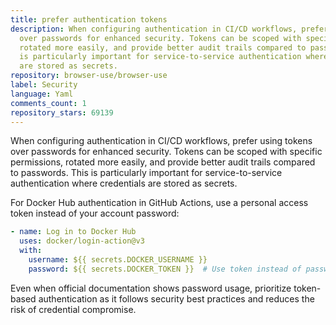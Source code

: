 ```yaml
---
title: prefer authentication tokens
description: When configuring authentication in CI/CD workflows, prefer using tokens
  over passwords for enhanced security. Tokens can be scoped with specific permissions,
  rotated more easily, and provide better audit trails compared to passwords. This
  is particularly important for service-to-service authentication where credentials
  are stored as secrets.
repository: browser-use/browser-use
label: Security
language: Yaml
comments_count: 1
repository_stars: 69139
---
```


When configuring authentication in CI/CD workflows, prefer using tokens over passwords for enhanced security. Tokens can be scoped with specific permissions, rotated more easily, and provide better audit trails compared to passwords. This is particularly important for service-to-service authentication where credentials are stored as secrets.

For Docker Hub authentication in GitHub Actions, use a personal access token instead of your account password:

```yaml
- name: Log in to Docker Hub
  uses: docker/login-action@v3
  with:
    username: ${{ secrets.DOCKER_USERNAME }}
    password: ${{ secrets.DOCKER_TOKEN }}  # Use token instead of password
```

Even when official documentation shows password usage, prioritize token-based authentication as it follows security best practices and reduces the risk of credential compromise.